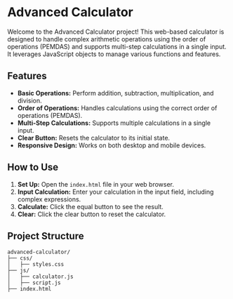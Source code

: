 # Advanced Calculator

Welcome to the Advanced Calculator project! This web-based calculator is designed to handle complex arithmetic operations using the order of operations (PEMDAS) and supports multi-step calculations in a single input. It leverages JavaScript objects to manage various functions and features.

## Features

- **Basic Operations:** Perform addition, subtraction, multiplication, and division.
- **Order of Operations:** Handles calculations using the correct order of operations (PEMDAS).
- **Multi-Step Calculations:** Supports multiple calculations in a single input.
- **Clear Button:** Resets the calculator to its initial state.
- **Responsive Design:** Works on both desktop and mobile devices.

## How to Use

1. **Set Up:** Open the `index.html` file in your web browser.
2. **Input Calculation:** Enter your calculation in the input field, including complex expressions.
3. **Calculate:** Click the equal button to see the result.
4. **Clear:** Click the clear button to reset the calculator.

## Project Structure

```plaintext
advanced-calculator/
├── css/
│   ├── styles.css
├── js/
│   ├── calculator.js
│   ├── script.js
├── index.html
